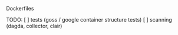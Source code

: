 Dockerfiles

TODO:
[ ] tests (goss / google container structure tests)
[ ] scanning (dagda, collector, clair)
